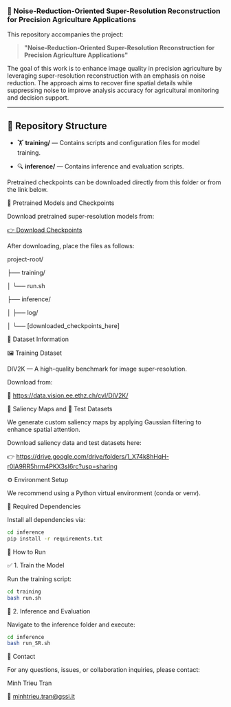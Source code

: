 ### 🌾 Noise-Reduction-Oriented Super-Resolution Reconstruction for Precision Agriculture Applications

This repository accompanies the project:

> **"Noise-Reduction-Oriented Super-Resolution Reconstruction for Precision Agriculture Applications"**

The goal of this work is to enhance image quality in precision agriculture by leveraging super-resolution reconstruction with an emphasis on noise reduction. The approach aims to recover fine spatial details while suppressing noise to improve analysis accuracy for agricultural monitoring and decision support.

---

## 📂 Repository Structure

- 🏋️ **training/** — Contains scripts and configuration files for model training.  

- 🔍 **inference/** — Contains inference and evaluation scripts.

Pretrained checkpoints can be downloaded directly from this folder or from the link below.

🧠 Pretrained Models and Checkpoints

Download pretrained super-resolution models from:

[👉 Download Checkpoints](https://drive.google.com/drive/folders/1dLSxTwEyA8oP7H10xSxn_U3P_h33qQli?usp=sharing)

After downloading, place the files as follows:

project-root/

├── training/

│   └── run.sh

├── inference/

│   ├── log/

│   └── [downloaded_checkpoints_here]

🧬 Dataset Information

🖼️ Training Dataset

DIV2K — A high-quality benchmark for image super-resolution.

Download from:

🔗 https://data.vision.ee.ethz.ch/cvl/DIV2K/

🎯 Saliency Maps and 🧪 Test Datasets

We generate custom saliency maps by applying Gaussian filtering to enhance spatial attention.

Download saliency data and test datasets here:

👉 https://drive.google.com/drive/folders/1_X74k8hHqH-r0lA9RR5hrm4PKX3sI6rc?usp=sharing

⚙️ Environment Setup

We recommend using a Python virtual environment (conda or venv).

🐍 Required Dependencies

Install all dependencies via:

 ```bash
cd inference
pip install -r requirements.txt
 ```

🚀 How to Run

✅ 1. Train the Model

Run the training script:

 ```bash
cd training
bash run.sh
 ```

🔬 2. Inference and Evaluation

Navigate to the inference folder and execute:

 ```bash
cd inference
bash run_SR.sh
 ```

📧 Contact

For any questions, issues, or collaboration inquiries, please contact:

Minh Trieu Tran

📨 minhtrieu.tran@gssi.it
